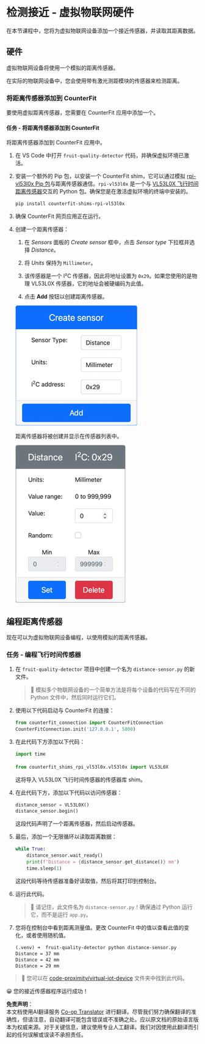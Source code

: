 <!--
CO_OP_TRANSLATOR_METADATA:
{
  "original_hash": "7e9f05bdc50a40fd924b1d66934471bf",
  "translation_date": "2025-08-24T21:55:38+00:00",
  "source_file": "4-manufacturing/lessons/4-trigger-fruit-detector/virtual-device-proximity.md",
  "language_code": "zh"
}
-->
# 检测接近 - 虚拟物联网硬件

在本节课程中，您将为虚拟物联网设备添加一个接近传感器，并读取其距离数据。

## 硬件

虚拟物联网设备将使用一个模拟的距离传感器。

在实际的物联网设备中，您会使用带有激光测距模块的传感器来检测距离。

### 将距离传感器添加到 CounterFit

要使用虚拟距离传感器，您需要在 CounterFit 应用中添加一个。

#### 任务 - 将距离传感器添加到 CounterFit

将距离传感器添加到 CounterFit 应用中。

1. 在 VS Code 中打开 `fruit-quality-detector` 代码，并确保虚拟环境已激活。

1. 安装一个额外的 Pip 包，以安装一个 CounterFit shim，它可以通过模拟 [rpi-vl53l0x Pip 包](https://pypi.org/project/rpi-vl53l0x/)与距离传感器通信。`rpi-vl53l0x` 是一个与 [VL53L0X 飞行时间距离传感器](https://wiki.seeedstudio.com/Grove-Time_of_Flight_Distance_Sensor-VL53L0X/)交互的 Python 包。确保您是在激活虚拟环境的终端中安装的。

    ```sh
    pip install counterfit-shims-rpi-vl53l0x
    ```

1. 确保 CounterFit 网页应用正在运行。

1. 创建一个距离传感器：

    1. 在 *Sensors* 面板的 *Create sensor* 框中，点击 *Sensor type* 下拉框并选择 *Distance*。

    1. 将 *Units* 保持为 `Millimeter`。

    1. 该传感器是一个 I²C 传感器，因此将地址设置为 `0x29`。如果您使用的是物理 VL53L0X 传感器，它的地址会被硬编码为此值。

    1. 点击 **Add** 按钮以创建距离传感器。

    ![距离传感器设置](../../../../../translated_images/counterfit-create-distance-sensor.967c9fb98f27888d95920c9784d004c972490eb71f70397fe13bd70a79a879a3.zh.png)

    距离传感器将被创建并显示在传感器列表中。

    ![已创建的距离传感器](../../../../../translated_images/counterfit-distance-sensor.079eefeeea0b68afc36431ce8fcbe2f09a7e4916ed1cd5cb30e696db53bc18fa.zh.png)

## 编程距离传感器

现在可以为虚拟物联网设备编程，以使用模拟的距离传感器。

### 任务 - 编程飞行时间传感器

1. 在 `fruit-quality-detector` 项目中创建一个名为 `distance-sensor.py` 的新文件。

    > 💁 模拟多个物联网设备的一个简单方法是将每个设备的代码写在不同的 Python 文件中，然后同时运行它们。

1. 使用以下代码启动与 CounterFit 的连接：

    ```python
    from counterfit_connection import CounterFitConnection
    CounterFitConnection.init('127.0.0.1', 5000)
    ```

1. 在此代码下方添加以下代码：

    ```python
    import time
    
    from counterfit_shims_rpi_vl53l0x.vl53l0x import VL53L0X
    ```

    这将导入 VL53L0X 飞行时间传感器的传感器库 shim。

1. 在此代码下方，添加以下代码以访问传感器：

    ```python
    distance_sensor = VL53L0X()
    distance_sensor.begin()
    ```

    这段代码声明了一个距离传感器，然后启动传感器。

1. 最后，添加一个无限循环以读取距离数据：

    ```python
    while True:
        distance_sensor.wait_ready()
        print(f'Distance = {distance_sensor.get_distance()} mm')
        time.sleep(1)
    ```

    这段代码等待传感器准备好读取值，然后将其打印到控制台。

1. 运行此代码。

    > 💁 请记住，此文件名为 `distance-sensor.py`！确保通过 Python 运行它，而不是运行 `app.py`。

1. 您将在控制台中看到距离测量值。更改 CounterFit 中的值以查看此值的变化，或者使用随机值。

    ```output
    (.venv) ➜  fruit-quality-detector python distance-sensor.py 
    Distance = 37 mm
    Distance = 42 mm
    Distance = 29 mm
    ```

> 💁 您可以在 [code-proximity/virtual-iot-device](../../../../../4-manufacturing/lessons/4-trigger-fruit-detector/code-proximity/virtual-iot-device) 文件夹中找到此代码。

😀 您的接近传感器程序运行成功！

**免责声明**：  
本文档使用AI翻译服务 [Co-op Translator](https://github.com/Azure/co-op-translator) 进行翻译。尽管我们努力确保翻译的准确性，但请注意，自动翻译可能包含错误或不准确之处。应以原文档的原始语言版本为权威来源。对于关键信息，建议使用专业人工翻译。我们对因使用此翻译而引起的任何误解或误读不承担责任。